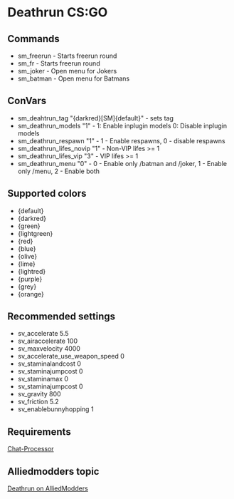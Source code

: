 # Deathrun CS:GO  
    
## Commands  
* sm_freerun - Starts freerun round
* sm_fr - Starts freerun round
* sm_joker - Open menu for Jokers
* sm_batman - Open menu for Batmans

## ConVars  
* sm_deahtrun_tag "{darkred}[SM]{default}" - sets tag
* sm_deathrun_models "1" - 1: Enable inplugin models 0: Disable inplugin models
* sm_deathrun_respawn "1" - 1 - Enable respawns, 0 - disable respawns
* sm_deathrun_lifes_novip "1" - Non-VIP lifes >= 1
* sm_deathrun_lifes_vip "3" - VIP lifes >= 1
* sm_deathrun_menu "0" - 0 - Enable only /batman and /joker, 1 - Enable only /menu, 2 - Enable both

## Supported colors
* {default}
* {darkred}
* {green}
* {lightgreen}
* {red}
* {blue}
* {olive}
* {lime}
* {lightred}
* {purple}
* {grey}
* {orange}

## Recommended settings
* sv_accelerate 5.5 
* sv_airaccelerate 100
* sv_maxvelocity 4000  
* sv_accelerate_use_weapon_speed 0
* sv_staminalandcost 0 
* sv_staminajumpcost 0 
* sv_staminamax 0 
* sv_staminajumpcost 0 
* sv_gravity 800 
* sv_friction 5.2
* sv_enablebunnyhopping 1 

## Requirements
[Chat-Processor](https://forums.alliedmods.net/showthread.php?t=286913)

## Alliedmodders topic
[Deathrun on AlliedModders](https://forums.alliedmods.net/showthread.php?t=310254)
